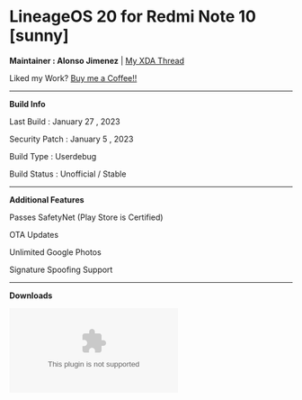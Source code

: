 # LineageOS 20 for Redmi Note 10 [sunny]

**Maintainer : Alonso Jimenez** | [My XDA Thread](https://forum.xda-developers.com/t/rom-13-unofficial-lineageos-20-mojito-sunny-ota-safetynet-signature-spoofing.4436693/)

Liked my Work? [Buy me a Coffee!!](https://ko-fi.com/alonsoj636)

---------------------------------------

**Build Info**

Last Build : January 27 , 2023

Security Patch : January 5 , 2023

Build Type : Userdebug

Build Status : Unofficial / Stable

--------------------------------------

**Additional Features**

Passes SafetyNet (Play Store is Certified)

OTA Updates

Unlimited Google Photos

Signature Spoofing Support

--------------------------------------

**Downloads**

[![Github Releases (by Release)](https://img.shields.io/github/downloads/alonsoj636/lineage-alonsoj-releases/20-20230127/lineage-20.0-20230127-UNOFFICIAL-sunny.zip?color=red&label=Alonso%27s%20Cave&style=plastic)](https://github.com/alonsoj636/lineage_alonsoj_releases/releases)
